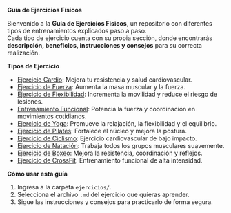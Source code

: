 ﻿**Guía de Ejercicios Físicos**

Bienvenido a la **Guía de Ejercicios Físicos**, un repositorio con diferentes tipos de entrenamientos explicados paso a paso.  
Cada tipo de ejercicio cuenta con su propia sección, donde encontrarás **descripción, beneficios, instrucciones y consejos** para su correcta realización.

**Tipos de Ejercicio**

- [Ejercicio Cardio](ejercicios/cardio.md): Mejora tu resistencia y salud cardiovascular.
- [Ejercicio de Fuerza](ejercicios/fuerza.md): Aumenta la masa muscular y la fuerza.
- [Ejercicio de Flexibilidad](ejercicios/flexibilidad.md): Incrementa la movilidad y reduce el riesgo de lesiones.
- [Entrenamiento Funcional](ejercicios/entrenaFuncional.md): Potencia la fuerza y coordinación en movimientos cotidianos.
- [Ejercicio de Yoga](ejercicios/yoga.md): Promueve la relajación, la flexibilidad y el equilibrio.
- [Ejercicio de Pilates](ejercicios/pilates.md): Fortalece el núcleo y mejora la postura.
- [Ejercicio de Ciclismo](ejercicios/ciclismo.md): Ejercicio cardiovascular de bajo impacto.
- [Ejercicio de Natación](ejercicios/natacion.md): Trabaja todos los grupos musculares suavemente.
- [Ejercicio de Boxeo](ejercicios/boxeo.md): Mejora la resistencia, coordinación y reflejos.
- [Ejercicio de CrossFit](ejercicios/crossfit.md): Entrenamiento funcional de alta intensidad.

**Cómo usar esta guía**
1. Ingresa a la carpeta `ejercicios/`.
2. Selecciona el archivo `.md` del ejercicio que quieras aprender.
3. Sigue las instrucciones y consejos para practicarlo de forma segura.

